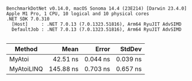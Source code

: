 ```

BenchmarkDotNet v0.14.0, macOS Sonoma 14.4 (23E214) [Darwin 23.4.0]
Apple M1 Pro, 1 CPU, 10 logical and 10 physical cores
.NET SDK 7.0.310
  [Host]     : .NET 7.0.13 (7.0.1323.51816), Arm64 RyuJIT AdvSIMD
  DefaultJob : .NET 7.0.13 (7.0.1323.51816), Arm64 RyuJIT AdvSIMD


```
| Method     | Mean      | Error    | StdDev   |
|----------- |----------:|---------:|---------:|
| MyAtoi     |  42.51 ns | 0.044 ns | 0.039 ns |
| MyAtoiLINQ | 145.88 ns | 0.703 ns | 0.657 ns |
